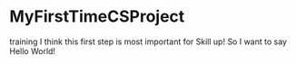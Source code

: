# MyFirstTimeCSProject
training
I think this first step is most important for Skill up!
So I want to say Hello World!
